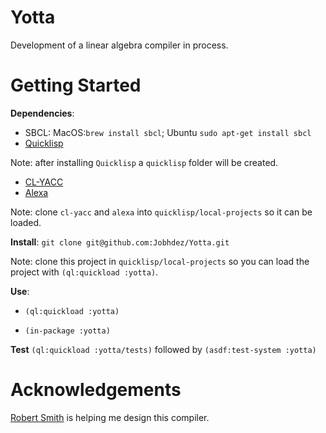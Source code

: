 # Yotta 
Development of a linear algebra compiler in process.

# Getting Started
**Dependencies**: 
- SBCL: MacOS:`brew install sbcl`; Ubuntu `sudo apt-get install sbcl`
- [Quicklisp](https://www.quicklisp.org/beta/)

Note: after installing `Quicklisp` a `quicklisp` folder will be created. 
- [CL-YACC](https://github.com/jech/cl-yacc)
- [Alexa](https://github.com/quil-lang/alexa)

Note: clone `cl-yacc` and `alexa` into `quicklisp/local-projects` so it can be loaded.

**Install**:
`git clone git@github.com:Jobhdez/Yotta.git`

Note: clone this project in `quicklisp/local-projects` so you can load the project with `(ql:quickload :yotta)`.

**Use**:
- `(ql:quickload :yotta)`

- `(in-package :yotta)`

**Test**
`(ql:quickload :yotta/tests)` followed by `(asdf:test-system :yotta)`

# Acknowledgements
[Robert Smith](https://github.com/stylewarning) is helping me design this compiler.
